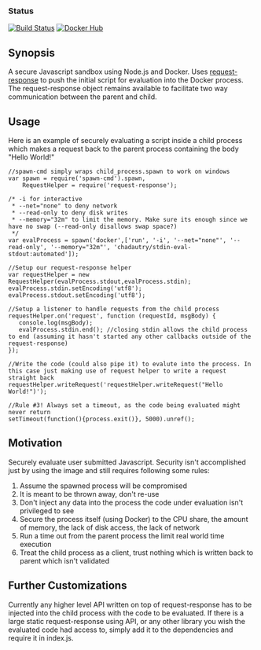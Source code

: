 ### Status
[![Build Status](https://travis-ci.org/chad-autry/stdin-eval-stdout.svg?branch=master)](https://travis-ci.org/chad-autry/stdin-eval-stdout)
[![Docker Hub](https://img.shields.io/badge/docker-ready-blue.svg)](https://registry.hub.docker.com/u/chadautry/stdin-eval-stdout/)

## Synopsis

A secure Javascript sandbox using Node.js and Docker. Uses [request-response](https://www.npmjs.com/package/request-response) to push the initial script for evaluation into the Docker process.
The request-response object remains available to facilitate two way communication between the parent and child.

## Usage

Here is an example of securely evaluating a script inside a child process which makes a request back to the parent process containing the body "Hello World!"

```
//spawn-cmd simply wraps child_process.spawn to work on windows
var spawn = require('spawn-cmd').spawn,
    RequestHelper = require('request-response');

/* -i for interactive
 * --net="none" to deny network
 * --read-only to deny disk writes
 * --memory="32m" to limit the memory. Make sure its enough since we have no swap (--read-only disallows swap space?)
 */
var evalProcess = spawn('docker',['run', '-i', '--net="none"', '--read-only', '--memory="32m"', 'chadautry/stdin-eval-stdout:automated']);

//Setup our request-response helper
var requestHelper = new RequestHelper(evalProcess.stdout,evalProcess.stdin);
evalProcess.stdin.setEncoding('utf8');
evalProcess.stdout.setEncoding('utf8');

//Setup a listener to handle requests from the child process
requestHelper.on('request', function (requestId, msgBody) {
   console.log(msgBody);
   evalProcess.stdin.end(); //closing stdin allows the child process to end (assuming it hasn't started any other callbacks outside of the request-response)
});

//Write the code (could also pipe it) to evalute into the process. In this case just making use of request helper to write a request straight back
requestHelper.writeRequest('requestHelper.writeRequest("Hello World!")');

//Rule #3! Always set a timeout, as the code being evaluated might never return
setTimeout(function(){process.exit()}, 5000).unref();
```

## Motivation

Securely evaluate user submitted Javascript. Security isn't accomplished just by using the image and still requires following some rules:

1. Assume the spawned process will be compromised
  1. It is meant to be thrown away, don't re-use
  2. Don't inject any data into the process the code under evaluation isn't privileged to see
2. Secure the process itself (using Docker) to the CPU share, the amount of memory, the lack of disk access, the lack of network
3. Run a time out from the parent process the limit real world time execution
4. Treat the child process as a client, trust nothing which is written back to parent which isn't validated

## Further Customizations

Currently any higher level API written on top of request-response has to be injected into the child process with the code to be evaluated. If there is a large static request-response using API, or any other library you wish the evaluated code had access to, simply add it to the dependencies and require it in index.js.
